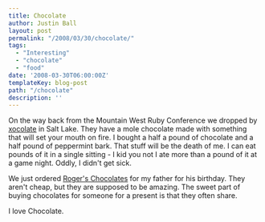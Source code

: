 ```yaml
---
title: Chocolate
author: Justin Ball
layout: post
permalink: "/2008/03/30/chocolate/"
tags:
  - "Interesting"
  - "chocolate"
  - "food"
date: '2008-03-30T06:00:00Z'
templateKey: blog-post
path: "/chocolate"
description: ''
---
```


On the way back from the Mountain West Ruby Conference we dropped by [xocolate][1] in Salt Lake. They have a mole chocolate made with something that will set your mouth on fire. I bought a half a pound of chocolate and a half pound of peppermint bark. That stuff will be the death of me. I can eat pounds of it in a single sitting - I kid you not I ate more than a pound of it at a game night. Oddly, I didn't get sick.

 [1]: http://www.xocolate.com/

We just ordered [Roger's Chocolates][2] for my father for his birthday. They aren't cheap, but they are supposed to be amazing. The sweet part of buying chocolates for someone for a present is that they often share.

 [2]: http://rogerschocolates.com/

I love Chocolate.

